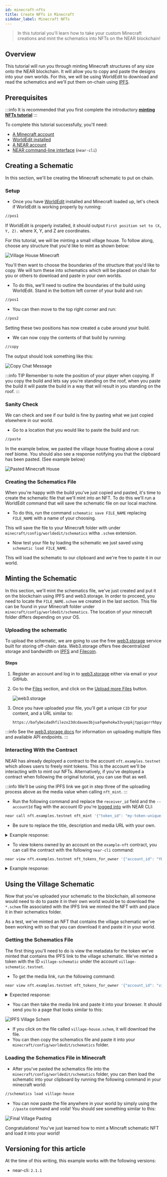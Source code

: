```yaml
---
id: minecraft-nfts
title: Create NFTs in Minecraft
sidebar_label: Minecraft NFTs
---
```


> In this tutorial you'll learn how to take your custom Minecraft creations and mint the schematics into NFTs on the NEAR blockchain! 

## Overview

This tutorial will run you through minting Minecraft structures of any size onto the NEAR blockchain. It will allow you to copy and paste the designs into your own worlds. For this, we will be using WorldEdit to download and read the schematics and we'll put them on-chain using [IPFS](https://ipfs.io/).

## Prerequisites

:::info
It is recommended that you first complete the introductory **[minting NFTs tutorial](/docs/tutorials/contracts/nfts/minting-nfts)** 
:::

To complete this tutorial successfully, you'll need:

- [A Minecraft account](https://account.mojang.com/)
- [WorldEdit installed](https://worldedit.enginehub.org/en/latest/install/)
- [A NEAR account](#wallet)
- [NEAR command-line interface](/docs/develop/contracts/rust/intro#installing-the-near-cli) (`near-cli`)

## Creating a Schematic

In this section, we'll be creating the Minecraft schematic to put on chain.

### Setup

- Once you have [WorldEdit](https://worldedit.enginehub.org/en/latest/install/) installed and Minecraft loaded up, let's check if WorldEdit is working properly by running:

```bash
//pos1
```

If WorldEdit is properly installed, it should output `First position set to (X, Y, Z).` where X, Y, and Z are coordinates.

For this tutorial, we will be minting a small village house. To follow along, choose any structure that you'd like to mint as shown below:

![Village House Minecraft](/docs/assets/nfts/village-house-minecraft.png)

You'll then want to choose the boundaries of the structure that you'd like to copy. We will turn these into schematics which will be placed on chain for you or others to download and paste in your own worlds.

- To do this, we'll need to outline the boundaries of the build using WorldEdit. Stand in the bottom left corner of your build and run:

```bash
//pos1
```

- You can then move to the top right corner and run:

```bash
//pos2
```

Setting these two positions has now created a cube around your build. 

- We can now copy the contents of that build by running:

```bash
//copy
```

The output should look something like this:

![Copy Chat Message](/docs/assets/nfts/copy-chat-message-minecraft.png)

:::info TIP
Remember to note the position of your player when copying. If you copy the build and lets say you're standing on the roof, when you paste the build it will paste the build in a way that will result in you standing on the roof.
:::

### Sanity Check

We can check and see if our build is fine by pasting what we just copied elsewhere in our world. 

- Go to a location that you would like to paste the build and run:

```bash
//paste
```

In the example below, we pasted the village house floating above a coral reef biome. You should also see a response notifying you that the clipboard has been pasted. (See example below)

![Pasted Minecraft House](/docs/assets/nfts/pasted-minecraft-house.png)

### Creating the Schematics File

When you're happy with the build you've just copied and pasted, it's time to create the schematic file that we'll mint into an NFT. To do this we'll run a WorldEdit command that will save the schematic file on our local machine. 

- To do this, run the command `schematic save FILE_NAME` replacing `FILE_NAME` with a name of your choosing.

This will save the file to your Minecraft folder with under `minecraft/config/worldedit/schematics` witha `.schem` extension.

- Now test your file by loading the schematic we just saved using `schematic load FILE_NAME`. 

This will load the schematic to our clipboard and we're free to paste it in our world.

## Minting the Schematic

In this section, we'll mint the schematics file, we've just created and put it on the blockchain using IPFS and web3.storage. In order to proceed, you need to locate the `FILE_NAME.schem` we created in the last section. This file can be found in your Minecraft folder under `minecraft/config/worldedit/schematics`. The location of your minecraft folder differs depending on your OS.

### Uploading the schematic

To upload the schematic, we are going to use the free [web3.storage](https://web3.storage/about/) service built for storing off-chain data.
Web3.storage offers free decentralized storage and bandwidth on [IPFS](https://ipfs.io/) and [Filecoin](https://filecoin.io/).

#### Steps

1. Register an account and log in to [web3.storage](https://nft.storage/login/) either via email or your GitHub.

2. Go to the [Files](https://web3.storage/) section, and click on the [Upload more Files](https://web3.storage/) button.

   ![web3.storage](/docs/assets/nfts/web3-storage-upload.png)

3. Once you have uploaded your file, you'll get a unique `CID` for your content, and a URL similar to:
   ```
   https://bafybeidadhfilezx23dcdaueo3bjuafqeehokw33vyepkjtppigorrhbpy.ipfs.dweb.link/
   ```

:::info 
See the [web3.storage docs](https://docs.web3.storage/) for information on uploading multiple files and available API endpoints.
:::

### Interacting With the Contract

NEAR has already deployed a contract to the account `nft.examples.testnet` which allows users to freely mint tokens. This is the account we'll be interacting with to mint our NFTs. Alternatively, if you've deployed a contract when following the original tutorial, you can use that as well.

:::info
We'll be using the IPFS link we got in step three of the uploading process above as the media value when calling `nft_mint`.
:::

- Run the following command and replace the `receiver_id` field and the `--accountId` flag with the account ID you're [logged into](/docs/tools/near-cli#near-login) with NEAR CLI:

```bash
near call nft.examples.testnet nft_mint '{"token_id": "my-token-unique-id", "receiver_id": "YOUR_ACCOUNT", "metadata": { "title": "YOUR NFT TITLE", "description": "YOUR NFT DESCRIPTION", "media": "https://bafybeidadhfilezx23dcdaueo3bjuafqeehokw33vyepkjtppigorrhbpy.ipfs.dweb.link/", "copies": 1}}' --accountId YOUR_ACCOUNT --deposit 0.1
```
- Be sure to replace the title, description and media URL with your own.

<details>
<summary>Example response: </summary>
<p>

```json
{
  "token_id": "0",
  "owner_id": "YOUR_ACCOUNT",
  "metadata": {
    "title": "My awesome Minecraft NFT",
    "description": "Custom log cabin",
    "media": "https://bafybeidadhfilezx23dcdaueo3bjuafqeehokw33vyepkjtppigorrhbpy.ipfs.dweb.link/",
    "media_hash": null,
    "copies": 1,
    "issued_at": null,
    "expires_at": null,
    "starts_at": null,
    "updated_at": null,
    "extra": null,
    "reference": null,
    "reference_hash": null
  },
  "approved_account_ids": {}
}
```

</p>
</details>

- To view tokens owned by an account on the `example-nft` contract, you can call the contract with the following `near-cli` command:

```bash
near view nft.examples.testnet nft_tokens_for_owner '{"account_id": "YOUR_ACCOUNT"}'
```

<details>
<summary>Example response: </summary>
<p>

```json
[
  {
    "token_id": "0",
    "owner_id": "YOUR_ACCOUNT",
    "metadata": {
      "title": "Some Art",
      "description": "My NFT media",
      "media": "https://bafybeidadhfilezx23dcdaueo3bjuafqeehokw33vyepkjtppigorrhbpy.ipfs.dweb.link/",
      "media_hash": null,
      "copies": 1,
      "issued_at": null,
      "expires_at": null,
      "starts_at": null,
      "updated_at": null,
      "extra": null,
      "reference": null,
      "reference_hash": null
    },
    "approved_account_ids": {}
  }
]
```

</p>
</details>

## Using the Village Schematic

Now that you've uploaded your schematic to the blockchain, all someone would need to do to paste it in their own world would be to download the `*.schem` file associated with the IPFS link we minted the NFT with and place it in their schematics folder.

As a test, we've minted an NFT that contains the village schematic we've been working with so that you can download it and paste it in your world.

### Getting the Schematics File

The first thing you'll need to do is view the metadata for the token we've minted that contains the IPFS link to the village schematic. We've minted a token with the ID `village-schematic` under the account `village-schematic.testnet`. 

- To get the media link, run the following command:

```bash
near view nft.examples.testnet nft_tokens_for_owner '{"account_id": "village-schematic.testnet"}'
```

<details>
<summary>Expected response: </summary>
<p>

```bash
[
  {
    token_id: 'village-schematic',
    owner_id: 'village-schematic.testnet',
    metadata: {
      title: 'Village Schematic',
      description: 'Blockcraft Village Schematic Tutorial NFT',
      media: 'https://bafybeidadhfilezx23dcdaueo3bjuafqeehokw33vyepkjtppigorrhbpy.ipfs.dweb.link/',
      media_hash: null,
      copies: 1,
      issued_at: null,
      expires_at: null,
      starts_at: null,
      updated_at: null,
      extra: null,
      reference: null,
      reference_hash: null
    },
    approved_account_ids: {}
  }
]
```

</p>
</details>

- You can then take the media link and paste it into your browser. It should send you to a page that looks similar to this:

![IPFS Village Schem](/docs/assets/nfts/IPFS-village-schem.png)

- If you click on the file called `village-house.schem`, it will download the file. 
- You can then copy the schematics file and paste it into your `minecraft/config/worldedit/schematics` folder.

### Loading the Schematics File in Minecraft

- After you've pasted the schematics file into the `minecraft/config/worldedit/schematics` folder, you can then load the schematic into your clipboard by running the following command in your minecraft world:

```bash
//schematics load village-house
```

- You can now paste the file anywhere in your world by simply using the `//paste` command and voila! You should see something similar to this:

![Final Village Pasting](/docs/assets/nfts/final-village-pasting.png)

Congratulations! You've just learned how to mint a Mincraft schematic NFT and load it into your world!

## Versioning for this article

At the time of this writing, this example works with the following versions:

- near-cli: `2.1.1`
